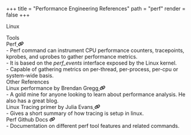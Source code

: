 +++
title = "Performance Engineering References"
path = "perf"
render = false
+++

<span class='library-heading'>Linux</span>

<div class='library-title'>
<span class='title'>Tools</span>
</div>

<div class='lib-content'>
<div class='row-h'><span>Perf</span><a href="https://perf.wiki.kernel.org/index.php/Main_Page">
<img src='/Link.svg' width=15px>
</a></div>

<div class="library-subcontent">
<div class='row'>
<span>- Perf command can instrument CPU performance counters, tracepoints, kprobes, and uprobes to gather performance metrics.</span>
</div>
<div class='row'>
<span>- It is based on the <em>perf_events</em> interface exposed by the Linux kernel.</span>
</div>
<div class='row'>
<span>- Capable of gathering metrics on per-thread, per-process, per-cpu or system-wide basis.</span>
</div>
</div>
</div>

<div class='library-title'>
<span class='title'>Other References</span>
</div>

<div class='lib-content'>
<div class='row-h'><span>Linux performance <span class="sub-title">by Brendan Gregg</span></span><a href="https://www.brendangregg.com/linuxperf.html">
<img src='/Link.svg' width=15px>
</a></div>

<div class="library-subcontent">
<div class='row'>
<span>- A gold mine for anyone looking to learn about performance analysis. He also has a great blog.</span>
</div>
</div>
</div>

<div class='lib-content'>
<div class='row-h'><span>Linux Tracing primer <span class="sub-title">by Julia Evans</span></span><a href="https://jvns.ca/blog/2017/07/05/linux-tracing-systems">
<img src='/Link.svg' width=15px>
</a></div>

<div class="library-subcontent">
<div class='row'>
<span>- Gives a short summary of how tracing is setup in linux.</span>
</div>
</div>
</div>

<div class='lib-content'>
<div class='row-h'><span>Perf Github Docs </span><a href="https://github.com/torvalds/linux/tree/master/tools/perf/Documentation">
<img src='/Link.svg' width=15px>
</a></div>

<div class="library-subcontent">
<div class='row'>
<span>- Documentation on different perf tool features and related commands.</span>
</div>
</div>
</div>

